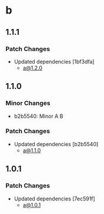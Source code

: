 # b

## 1.1.1

### Patch Changes

- Updated dependencies [1bf3dfa]
  - a@1.2.0

## 1.1.0

### Minor Changes

- b2b5540: Minor A B

### Patch Changes

- Updated dependencies [b2b5540]
  - a@1.1.0

## 1.0.1

### Patch Changes

- Updated dependencies [7ec591f]
  - a@1.0.1
